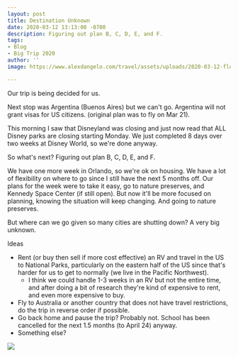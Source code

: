 ```yaml
---
layout: post
title: Destination Unknown
date: 2020-03-12 13:13:00 -0700
description: Figuring out plan B, C, D, E, and F.
tags:
- Blog
- Big Trip 2020
author: ''
image: https://www.alexdangelo.com/travel/assets/uploads/2020-03-12-florida-map.png

---
```

Our trip is being decided for us. 

Next stop was Argentina (Buenos Aires) but we can't go. Argentina will not grant visas for US citizens. (original plan was to fly on Mar 21).

This morning I saw that Disneyland was closing and just now read that ALL Disney parks are closing starting Monday. We just completed 8 days over two weeks at Disney World, so we're done anyway. 

So what's next? Figuring out plan B, C, D, E, and F.

We have one more week in Orlando, so we're ok on housing. We have a lot of flexibility on where to go since I still have the next 5 months off. Our plans for the week were to take it easy, go to nature preserves, and Kennedy Space Center (if still open). But now it'll be more focused on planning, knowing the situation will keep changing. And going to nature preserves.

But where can we go given so many cities are shutting down? A very big unknown.

Ideas

* Rent (or buy then sell if more cost effective) an RV and travel in the US to National Parks, particularly on the eastern half of the US since that's harder for us to get to normally (we live in the Pacific Northwest).
  * I think we could handle 1-3 weeks in an RV but not the entire time, and after doing a bit of research they're kind of expensive to rent, and even more expensive to buy.
* Fly to Australia or another country that does not have travel restrictions, do the trip in reverse order if possible.
* Go back home and pause the trip? Probably not. School has been cancelled for the next 1.5 months (to April 24) anyway.
* Something else?

![](https://www.alexdangelo.com/travel/assets/uploads/2020-03-12-disney-world-closure-notice.png)